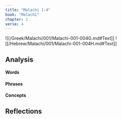 ```yaml
---
title: "Malachi 1:4"
book: "Malachi"
chapter: 1
verse: 4
---
```

![[/Greek/Malachi/001/Malachi-001-004G.md#Text]]
![[/Hebrew/Malachi/001/Malachi-001-004H.md#Text]]

## Analysis

#### Words

#### Phrases

#### Concepts

## Reflections
